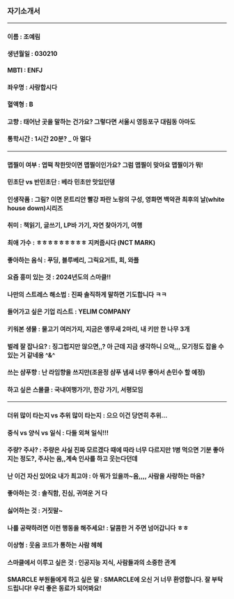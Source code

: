 ### 자기소개서

----------------------------

#### 이름 : 조예림

#### 생년월일 : 030210

#### MBTI : ENFJ

#### 좌우명 : 사랑합시다

#### 혈액형 : B

#### 고향 : 태어난 곳을 말하는 건가요? 그렇다면 서울시 영등포구 대림동 아마도

#### 통학시간 : 1시간 20분? _ 아 멀다

-----------------------------

#### 맵찔이 여부 : 엽떡 착한맛이면 맵찔이인가요? 그럼 맵찔이 맞아요 맵찔이가 뭐!

#### 민초단 vs 반민초단 : 베라 민초만 맛있던뎅

#### 인생작품 : 그림? 이면 몬트리안 빨강 파란 노랑의 구성, 영화면 백악관 최후의 날(white house down)시리즈

#### 취미 : 책읽기, 글쓰기, LP바 가기, 자연 찾아가기, 여행

#### 최애 가수 : ㅎㅎㅎㅎㅎㅎㅎㅎㅎ 지켜줍시다 (NCT MARK)

#### 좋아하는 음식 : 푸딩, 블루베리, 그릭요거트, 회, 와플

#### 요즘 흥미 있는 것 : 2024년도의 스마클!! 

#### 나만의 스트레스 해소법 : 진짜 솔직하게 말하면 기도합니다 ㅋㅋ

#### 들어가고 싶은 기업 리스트 : YELIM COMPANY

#### 키워본 생물 : 물고기 여러가지, 지금은 앵무새 2마리, 내 키만 한 나무 3개

#### 벌레 잘 잡나요? : 징그럽지만 않으면,,? 아 근데 지금 생각하니 으악,,, 모기정도 잡을 수 있는 거 같네용 ^&^

#### 쓰는 샴푸향 : 난 라임향을 쓰지만(조윤정 샴푸 냄새 너무 좋아서 손민수 할 예정)

#### 하고 싶은 스몰클 : 국내여행가기!, 한강 가기, 서평모임

-----------------------------------------------------------------

#### 더위 많이 타는지 vs 추위 많이 타는지 : 으으 이건 당연히 추위... 

#### 중식 vs 양식 vs 일식 : 다들 외쳐 일식!!!

#### 주량? 주사? : 주량은 사실 진짜 모르겠다 때에 따라 너무 다르지만 1병 먹으면 기분 좋아지는 정도?, 주사는 음,,계속 인사를 하고 웃는다던데

#### 난 이건 자신 있어요 내가 최고야 : 아 뭐가 있을까~음,,,, 사람을 사랑하는 마음?

#### 좋아하는 것 : 솔직함, 진심, 귀여운 거 다

#### 싫어하는 것 : 거짓말~

#### 나를 공략하려면 이런 행동을 해주세요! : 달콤한 거 주면 넘어갑니다 ㅎㅎ

#### 이상형 : 웃음 코드가 통하는 사람 헤헤

#### 스마클에서 이루고 싶은 것 : 인공지능 지식, 사람들과의 소중한 관계

#### SMARCLE 부원들에게 하고 싶은 말 : SMARCLE에 오신 거 너무 환영합니다. 잘 부탁드립니다! 우리 좋은 동료가 되어봐요!
